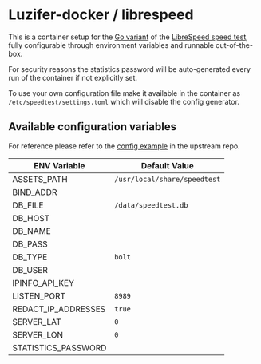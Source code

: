 # Luzifer-docker / librespeed

This is a container setup for the [Go variant](https://github.com/librespeed/speedtest-go) of the [LibreSpeed speed test](https://librespeed.org/), fully configurable through environment variables and runnable out-of-the-box.

For security reasons the statistics password will be auto-generated every run of the container if not explicitly set.

To use your own configuration file make it available in the container as `/etc/speedtest/settings.toml` which will disable the config generator.

## Available configuration variables

For reference please refer to the [config example](https://github.com/librespeed/speedtest-go/blob/master/settings.toml) in the upstream repo.

| ENV Variable | Default Value |
| ------------ | ------------- |
| ASSETS_PATH | `/usr/local/share/speedtest` |
| BIND_ADDR |  |
| DB_FILE | `/data/speedtest.db` |
| DB_HOST |  |
| DB_NAME |  |
| DB_PASS |  |
| DB_TYPE | `bolt` |
| DB_USER |  |
| IPINFO_API_KEY |  |
| LISTEN_PORT | `8989` |
| REDACT_IP_ADDRESSES | `true` |
| SERVER_LAT | `0` |
| SERVER_LON | `0` |
| STATISTICS_PASSWORD |  |
